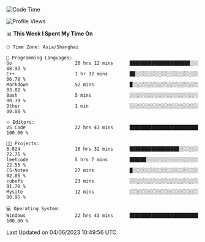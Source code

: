 <!--START_SECTION:waka-->
![Code Time](http://img.shields.io/badge/Code%20Time-970%20hrs%2034%20mins-blue)

![Profile Views](http://img.shields.io/badge/Profile%20Views-0-blue)

📊 **This Week I Spent My Time On** 

```text
🕑︎ Time Zone: Asia/Shanghai

💬 Programming Languages: 
Go                       20 hrs 12 mins      ██████████████████████░░░   88.93 % 
C++                      1 hr 32 mins        ██░░░░░░░░░░░░░░░░░░░░░░░   06.78 % 
Markdown                 52 mins             █░░░░░░░░░░░░░░░░░░░░░░░░   03.82 % 
Bash                     5 mins              ░░░░░░░░░░░░░░░░░░░░░░░░░   00.39 % 
Other                    1 min               ░░░░░░░░░░░░░░░░░░░░░░░░░   00.08 % 

🔥 Editors: 
VS Code                  22 hrs 43 mins      █████████████████████████   100.00 % 

🐱‍💻 Projects: 
6.824                    16 hrs 32 mins      ██████████████████░░░░░░░   72.75 % 
leetcode                 5 hrs 7 mins        ██████░░░░░░░░░░░░░░░░░░░   22.55 % 
CS-Notes                 27 mins             █░░░░░░░░░░░░░░░░░░░░░░░░   02.05 % 
cubefs                   23 mins             ░░░░░░░░░░░░░░░░░░░░░░░░░   01.70 % 
Mysite                   12 mins             ░░░░░░░░░░░░░░░░░░░░░░░░░   00.95 % 

💻 Operating System: 
Windows                  22 hrs 43 mins      █████████████████████████   100.00 % 
```


 Last Updated on 04/06/2023 10:49:56 UTC
<!--END_SECTION:waka-->